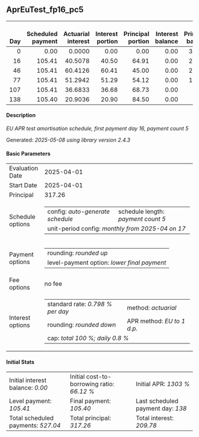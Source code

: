 <h2>AprEuTest_fp16_pc5</h2>
<table>
    <thead style="vertical-align: bottom;">
        <th style="text-align: right;">Day</th>
        <th style="text-align: right;">Scheduled payment</th>
        <th style="text-align: right;">Actuarial interest</th>
        <th style="text-align: right;">Interest portion</th>
        <th style="text-align: right;">Principal portion</th>
        <th style="text-align: right;">Interest balance</th>
        <th style="text-align: right;">Principal balance</th>
        <th style="text-align: right;">Total actuarial interest</th>
        <th style="text-align: right;">Total interest</th>
        <th style="text-align: right;">Total principal</th>
    </thead>
    <tr style="text-align: right;">
        <td class="ci00">0</td>
        <td class="ci01" style="white-space: nowrap;">0.00</td>
        <td class="ci02">0.0000</td>
        <td class="ci03">0.00</td>
        <td class="ci04">0.00</td>
        <td class="ci05">0.00</td>
        <td class="ci06">317.26</td>
        <td class="ci07">0.0000</td>
        <td class="ci08">0.00</td>
        <td class="ci09">0.00</td>
    </tr>
    <tr style="text-align: right;">
        <td class="ci00">16</td>
        <td class="ci01" style="white-space: nowrap;">105.41</td>
        <td class="ci02">40.5078</td>
        <td class="ci03">40.50</td>
        <td class="ci04">64.91</td>
        <td class="ci05">0.00</td>
        <td class="ci06">252.35</td>
        <td class="ci07">40.5078</td>
        <td class="ci08">40.50</td>
        <td class="ci09">64.91</td>
    </tr>
    <tr style="text-align: right;">
        <td class="ci00">46</td>
        <td class="ci01" style="white-space: nowrap;">105.41</td>
        <td class="ci02">60.4126</td>
        <td class="ci03">60.41</td>
        <td class="ci04">45.00</td>
        <td class="ci05">0.00</td>
        <td class="ci06">207.35</td>
        <td class="ci07">100.9203</td>
        <td class="ci08">100.91</td>
        <td class="ci09">109.91</td>
    </tr>
    <tr style="text-align: right;">
        <td class="ci00">77</td>
        <td class="ci01" style="white-space: nowrap;">105.41</td>
        <td class="ci02">51.2942</td>
        <td class="ci03">51.29</td>
        <td class="ci04">54.12</td>
        <td class="ci05">0.00</td>
        <td class="ci06">153.23</td>
        <td class="ci07">152.2146</td>
        <td class="ci08">152.20</td>
        <td class="ci09">164.03</td>
    </tr>
    <tr style="text-align: right;">
        <td class="ci00">107</td>
        <td class="ci01" style="white-space: nowrap;">105.41</td>
        <td class="ci02">36.6833</td>
        <td class="ci03">36.68</td>
        <td class="ci04">68.73</td>
        <td class="ci05">0.00</td>
        <td class="ci06">84.50</td>
        <td class="ci07">188.8979</td>
        <td class="ci08">188.88</td>
        <td class="ci09">232.76</td>
    </tr>
    <tr style="text-align: right;">
        <td class="ci00">138</td>
        <td class="ci01" style="white-space: nowrap;">105.40</td>
        <td class="ci02">20.9036</td>
        <td class="ci03">20.90</td>
        <td class="ci04">84.50</td>
        <td class="ci05">0.00</td>
        <td class="ci06">0.00</td>
        <td class="ci07">209.8015</td>
        <td class="ci08">209.78</td>
        <td class="ci09">317.26</td>
    </tr>
</table>
<h4>Description</h4>
<p><i>EU APR test amortisation schedule, first payment day 16, payment count 5</i></p>
<p>Generated: <i>2025-05-08 using library version 2.4.3</i></p>
<h4>Basic Parameters</h4>
<table>
    <tr>
        <td>Evaluation Date</td>
        <td>2025-04-01</td>
    </tr>
    <tr>
        <td>Start Date</td>
        <td>2025-04-01</td>
    </tr>
    <tr>
        <td>Principal</td>
        <td>317.26</td>
    </tr>
    <tr>
        <td>Schedule options</td>
        <td>
            <table>
                <tr>
                    <td>config: <i>auto-generate schedule</i></td>
                    <td>schedule length: <i><i>payment count</i> 5</i></td>
                </tr>
                <tr>
                    <td colspan="2" style="white-space: nowrap;">unit-period config: <i>monthly from 2025-04 on 17</i></td>
                </tr>
            </table>
        </td>
    </tr>
    <tr>
        <td>Payment options</td>
        <td>
            <table>
                <tr>
                    <td>rounding: <i>rounded up</i></td>
                </tr>
                <tr>
                    <td>level-payment option: <i>lower&nbsp;final&nbsp;payment</i></td>
                </tr>
            </table>
        </td>
    </tr>
    <tr>
        <td>Fee options</td>
        <td>no fee
        </td>
    </tr>
    <tr>
        <td>Interest options</td>
        <td>
            <table>
                <tr>
                    <td>standard rate: <i>0.798 % per day</i></td>
                    <td>method: <i>actuarial</i></td>
                </tr>
                <tr>
                    <td>rounding: <i>rounded down</i></td>
                    <td>APR method: <i>EU to 1 d.p.</i></td>
                </tr>
                <tr>
                    <td colspan="2">cap: <i>total 100 %; daily 0.8 %</td>
                </tr>
            </table>
        </td>
    </tr>
</table>
<h4>Initial Stats</h4>
<table>
    <tr>
        <td>Initial interest balance: <i>0.00</i></td>
        <td>Initial cost-to-borrowing ratio: <i>66.12 %</i></td>
        <td>Initial APR: <i>1303 %</i></td>
    </tr>
    <tr>
        <td>Level payment: <i>105.41</i></td>
        <td>Final payment: <i>105.40</i></td>
        <td>Last scheduled payment day: <i>138</i></td>
    </tr>
    <tr>
        <td>Total scheduled payments: <i>527.04</i></td>
        <td>Total principal: <i>317.26</i></td>
        <td>Total interest: <i>209.78</i></td>
    </tr>
</table>